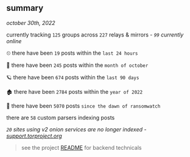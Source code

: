 
## summary
_october 30th, 2022_

currently tracking `125` groups across `227` relays & mirrors - _`99` currently online_

⏲ there have been `19` posts within the `last 24 hours`

🦈 there have been `245` posts within the `month of october`

🪐 there have been `674` posts within the `last 90 days`

🏚 there have been `2784` posts within the `year of 2022`

🦕 there have been `5070` posts `since the dawn of ransomwatch`

there are `58` custom parsers indexing posts

_`20` sites using v2 onion services are no longer indexed - [support.torproject.org](https://support.torproject.org/onionservices/v2-deprecation/)_

> see the project [README](https://github.com/joshhighet/ransomwatch#ransomwatch--) for backend technicals
